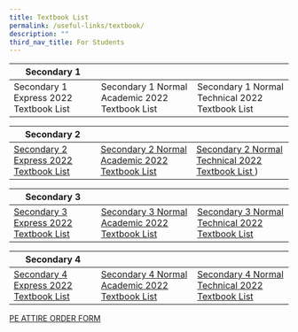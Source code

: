 ```yaml
---
title: Textbook List
permalink: /useful-links/textbook/
description: ""
third_nav_title: For Students
---
```

| Secondary 1 |  |  |
| -------- | -------- | -------- |
| Secondary 1 Express 2022 Textbook List    | Secondary 1 Normal Academic 2022 Textbook List     | Secondary 1 Normal Technical 2022 Textbook List    |

| Secondary 2 |  |  |
| -------- | -------- | -------- |
| [Secondary 2 Express 2022 Textbook List](/files/Textbook%List/S2%S2%EXP%Booklist%2023.pdf) | [Secondary 2 Normal Academic 2022 Textbook List   ](files/S2%20NA_22-10-2021.pdf)  | [Secondary 2 Normal Technical 2022 Textbook List  ](/files/S2%20NT_22-10-2021.pdf))  |


| Secondary 3 |  |  |
| -------- | -------- | -------- |
| [Secondary 3 Express 2022 Textbook List](/files/S3%20EXP_22-10-2021.pdf)  | [Secondary 3 Normal Academic 2022 Textbook List](/files/S3%20NA_22-10-2021.pdf)  | [Secondary 3 Normal Technical 2022 Textbook List](/files/S3%20NT_22-10-2021.pdf)  |


| Secondary 4 |  |  |
| -------- | -------- | -------- |
|[Secondary 4 Express 2022 Textbook List](/files/S4%20EXP_22-10-2021.pdf)  | [Secondary 4 Normal Academic 2022 Textbook List](/files/S4%20NA_22-10-2021.pdf) | [Secondary 4 Normal Technical 2022 Textbook List](/files/S4%20NT_22-10-2021.pdf)  |


[PE ATTIRE ORDER FORM](/files/PE%20ATTIRE%20ORDER%20FORM%20003.pdf)